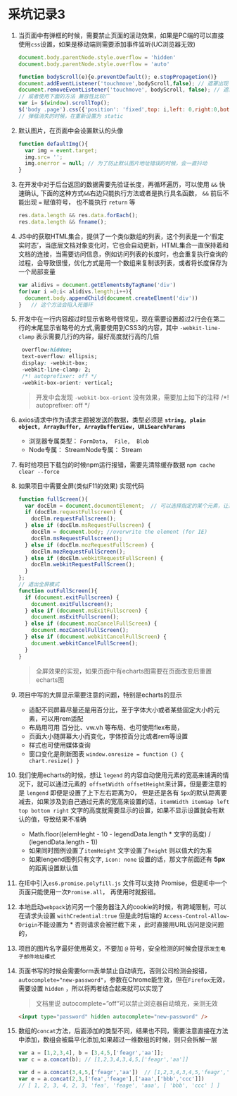 # 采坑记录3

1. 当页面中有弹框的时候，需要禁止页面的滚动效果，如果是PC端的可以直接使用`css`设置，如果是移动端则需要添加事件监听(UC浏览器无效)

   ```js
   document.body.parentNode.style.overflow = 'hidden'
   document.body.parentNode.style.overflow = 'auto'
   
   function bodyScroll(e){e.preventDefault(); e.stopPropagetion()}
   document.addEventListener('touchmove',bodyScroll,false); // 遮罩出现
   document.removeEventListener('touchmove', bodyScroll, false); // 遮罩消失
   // 或者使用下面的方法 兼容性比较广
   var i= $(window).scrollTop();
   $('body .page').css({'position': 'fixed',top: i,left: 0,right:0,bottom: 0})
   // 弹框消失的时候，在重新设置为 static
   ```

2. 默认图片，在页面中会设置默认的头像

   ```js
   function defaultImg(){
     var img = event.target;
     img.src= ''; 
     img.onerror = null; // 为了防止默认图片地址错误的时候，会一直抖动
   } 
   ```

3. 在开发中对于后台返回的数据需要先验证长度，再循环遍历，可以使用 `&&` 快速确认,  下面的这种方式`&&`右边只能执行方法或者是执行具名函数， `&&`  前后不能出现 `=` 赋值符号， 也不能执行 `return` 等

   ```js
   res.data.length && res.data.forEach();
   res.data.length && fnname();
   ```

4. JS中的获取HTML集合，提供了一个类似数组的列表，这个列表是一个‘假定实时态’，当底层文档对象变化时，它也会自动更新，HTML集合一直保持着和文档的连接，当需要访问信息，例如访问列表的长度时，也会重复执行查询的过程，会导致很慢，优化方式是用一个数组来复制该列表，或者将长度保存为一个局部变量

   ```js
   var alidivs = document.getElementsByTagName('div')
   for(var i =0;i< alidivs.length;i++){
     document.body.appendChild(document.createElment('div'))
   }   // 这个方法会陷入死循环
   ```

5. 开发中在一行内容超过时显示省略号很常见，现在需要设置超过2行会在第二行的末尾显示省略号的方式,需要使用到CSS3的内容，其中 `-webkit-line-clamp` 表示需要几行的内容，最好高度就行高的几倍

   ```css
    overflow:hidden;
    text-overflow: ellipsis;
    display: -webkit-box;
    -webkit-line-clamp: 2;
    /*! autoprefixer: off */
    -webkit-box-orient: vertical;
   ```
   > 开发中会发现 `-webkit-box-orient` 没有效果，需要加上如下的注释  /*! autoprefixer: off */
   
6. axios请求中作为请求主题被发送的数据，类型必须是 **`string, plain object, ArrayBuffer, ArrayBufferView, URLSearchParams`**

   - 浏览器专属类型： `FormData,  File,  Blob`
   - Node专属： StreamNode专属： Stream

7. 有时给项目下载包的时候npm运行报错，需要先清除缓存数据 `npm cache clear --force`

8. 如果项目中需要全屏(类似F11的效果) 实现代码

   ```js
   function fullScreen(){
     var docElm = document.documentElement;  // 可以选择指定的某个元素，让某个元素全屏
     if (docElm.requestFullscreen) {
       docElm.requestFullscreen();
     } else if (docElm.msRequestFullscreen) {
       docElm = document.body; //overwrite the element (for IE)
       docElm.msRequestFullscreen();
     } else if (docElm.mozRequestFullScreen) {
       docElm.mozRequestFullScreen();
     } else if (docElm.webkitRequestFullScreen) {
       docElm.webkitRequestFullScreen();
     }
   };
   // 退出全屏模式
   function outFullScreen(){
     if (document.exitFullscreen) {
       document.exitFullscreen();
     } else if (document.msExitFullscreen) {
       document.msExitFullscreen();
     } else if (document.mozCancelFullScreen) {
       document.mozCancelFullScreen();
     } else if (document.webkitCancelFullScreen) {
       document.webkitCancelFullScreen();
     }
   }
   ```

   >  全屏效果的实现，如果页面中有echarts图需要在页面改变后重置echarts图

9. 项目中写的大屏显示需要注意的问题，特别是echarts的显示
    - 适配不同屏幕尽量还是用百分比，至于字体大小或者某些固定大小的元素，可以用rem适配
    - 布局用可用 百分比、vw.vh 等布局、也可使用flex布局，
    - 页面大小随屏幕大小而变化，字体按百分比或者rem等设置
    - 样式也可使用媒体查询
    - 窗口变化是刷新图表 `window.onresize = function () { chart.resize() }`

10. 我们使用echarts的时候，想让 `legend` 的内容自动使用元素的宽高来铺满的情况下，就可以通过元素的` offsetWidth offsetHeight`来计算，但是要注意的是 `lengend` 即便是设置了上下左右距离为0， 但是还是各有 `5px`的默认距离要减去，如果涉及到自己通过元素的宽高来设置的话，`itemWidth itemGap left top bottom right` 文字的高度就需要显示的设置，如果不显示设置就会有默认的值，导致结果不准确
    - Math.floor((elemHeght - 10 - legendData.length * 文字的高度) / (legendData.length - 1))
    - 如果同时图例设置了`itemHeight`  文字设置了`height` 则以值大的为准
    - 如果lengend图例只有文字, `icon: none` 设置的话，那文字前面还有 **5px** 的距离设置默认值 

11. 在IE中引入`es6.promise.polyfill.js` 文件可以支持 Promise，但是IE中一个页面只能使用一次`Promise.all`， 再使用时就报错。

12. 本地启动`webpack`访问另一个服务器注入的cookie的时候，有跨域限制，可以在请求头设置 `withCredential:true`   但是此时后端的 `Access-Control-Allow-Origin`不能设置为 *  否则请求会被拦截下来 ，此时直接用URL访问是没问题的，

13. 项目的图片名字最好使用英文，不要加 `@` 符号，安全检测的时候会提示`发生电子邮件地址模式`

14. 页面书写的时候会需要form表单禁止自动填充，否则公司检测会报错，`autocomplete="new-password"`，参数在Chrome能生效，但在`Firefox`无效，需要设置 `hidden` ，所以将两者结合起来就可以实现了

    > 文档里说 autocomplete=”off“可以禁止浏览器自动填充，亲测无效

    ```html
    <input type="password" hidden autocomplete="new-password" /> 
    ```

15.  数组的`concat`方法，后面添加的类型不同，结果也不同，需要注意直接在方法中添加，数组会被扁平化添加,如果超过一维数组的时候，则只会拆解一层

     ```js
     var a = [1,2,3,4], b = [3,4,5,['feagr','aa']];
     var c = a.concat(b); // [1,2,3,4,3,4,5,['feagr','aa']]
     
     var d = a.concat(3,4,5,['feagr','aa'])  // [1,2,3,4,3,4,5,'feagr','aa']
     var e = a.concat(2,3,['fea','feage'],['aaa',['bbb','ccc']])
     // [ 1, 2, 3, 4, 2, 3, 'fea', 'feage', 'aaa', [ 'bbb', 'ccc' ] ]
     ```

     

